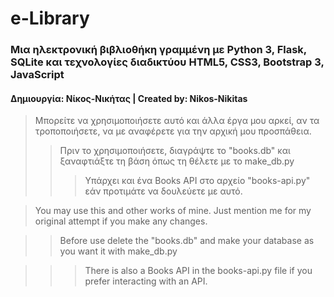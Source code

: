 #                e-Library
### Μια ηλεκτρονική βιβλιοθήκη γραμμένη με Python 3, Flask, SQLite και τεχνολογίες διαδικτύου HTML5, CSS3, Bootstrap 3, JavaScript
#### Δημιουργία: Νίκος-Νικήτας | Created by: Nikos-Nikitas
 
>Μπορείτε να χρησιμοποιήσετε αυτό και άλλα έργα μου αρκεί, αν τα τροποποιήσετε, να με αναφέρετε για την αρχική μου προσπάθεια.
>>Πριν το χρησιμοποιήσετε, διαγράψτε το "books.db" 
και ξαναφτιάξτε τη βάση όπως τη θέλετε με το make_db.py
>>>Υπάρχει και ένα Books API στο αρχείο "books-api.py" εάν προτιμάτε να δουλεύετε με αυτό.

>You may use this and other works of mine. Just mention me for my original attempt if you make any changes.



>>Before use delete the "books.db" and make your database
>>as you want it with make_db.py


>>>There is also a Books API in the books-api.py file if you prefer interacting with an API.
